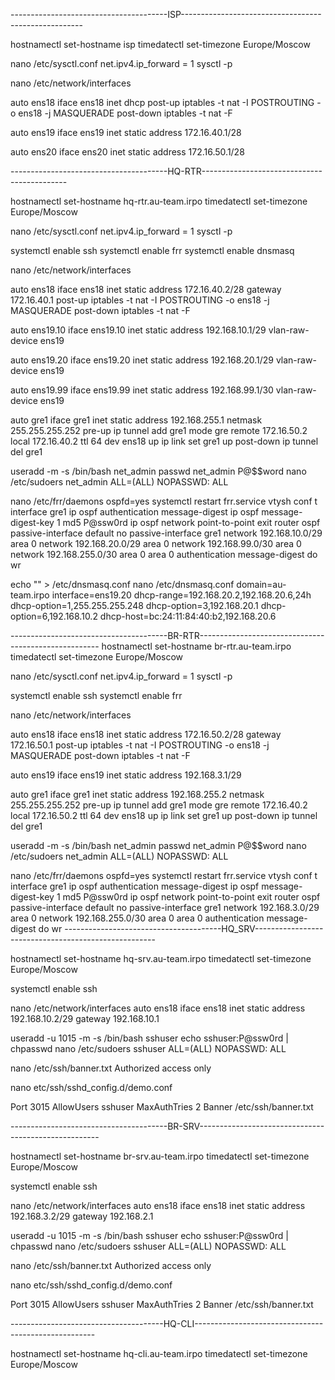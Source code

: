 ---------------------------------------ISP-----------------------------------------------------

hostnamectl set-hostname isp
timedatectl set-timezone Europe/Moscow

nano /etc/sysctl.conf
net.ipv4.ip_forward = 1
sysctl -p


nano /etc/network/interfaces

auto ens18
iface ens18 inet dhcp
    post-up iptables -t nat -I POSTROUTING -o ens18 -j MASQUERADE
    post-down iptables -t nat -F

auto ens19
iface ens19 inet static
    address 172.16.40.1/28

auto ens20
iface ens20 inet static
    address 172.16.50.1/28

---------------------------------------HQ-RTR--------------------------------------------

hostnamectl set-hostname hq-rtr.au-team.irpo
timedatectl set-timezone Europe/Moscow

nano /etc/sysctl.conf
net.ipv4.ip_forward = 1
sysctl -p 

systemctl enable ssh
systemctl enable frr
systemctl enable dnsmasq


nano /etc/network/interfaces

auto ens18
iface ens18 inet static
        address 172.16.40.2/28
        gateway 172.16.40.1
        post-up iptables -t nat -I POSTROUTING -o ens18 -j MASQUERADE
        post-down iptables -t nat -F

auto ens19.10
iface ens19.10 inet static
        address 192.168.10.1/29
        vlan-raw-device ens19

auto ens19.20
iface ens19.20 inet static
        address 192.168.20.1/29
        vlan-raw-device ens19

auto ens19.99
iface ens19.99 inet static
        address 192.168.99.1/30
        vlan-raw-device ens19

auto gre1
iface gre1 inet static
    address 192.168.255.1
    netmask 255.255.255.252
    pre-up ip tunnel add gre1 mode gre remote 172.16.50.2 local 172.16.40.2 ttl 64 dev ens18
    up ip link set gre1 up
    post-down ip tunnel del gre1

useradd -m -s /bin/bash net_admin
passwd net_admin 
P@$$word
nano /etc/sudoers
net_admin ALL=(ALL) NOPASSWD: ALL

nano /etc/frr/daemons
ospfd=yes
systemctl restart frr.service
vtysh
conf t
interface gre1
ip ospf authentication message-digest
ip ospf message-digest-key 1 md5 P@ssw0rd
ip ospf network point-to-point
exit
router ospf
passive-interface default
no passive-interface gre1
network 192.168.10.0/29 area 0
network 192.168.20.0/29 area 0
network 192.168.99.0/30 area 0
network 192.168.255.0/30 area 0
area 0 authentication message-digest
do wr

echo "" > /etc/dnsmasq.conf
nano /etc/dnsmasq.conf
domain=au-team.irpo
interface=ens19.20
dhcp-range=192.168.20.2,192.168.20.6,24h
dhcp-option=1,255.255.255.248
dhcp-option=3,192.168.20.1
dhcp-option=6,192.168.10.2
dhcp-host=bc:24:11:84:40:b2,192.168.20.6


---------------------------------------BR-RTR-----------------------------------------------------
hostnamectl set-hostname br-rtr.au-team.irpo
timedatectl set-timezone Europe/Moscow

nano /etc/sysctl.conf
net.ipv4.ip_forward = 1
sysctl -p 

systemctl enable ssh
systemctl enable frr



nano /etc/network/interfaces

auto ens18
iface ens18 inet static
        address 172.16.50.2/28
        gateway 172.16.50.1
        post-up iptables -t nat -I POSTROUTING -o ens18 -j MASQUERADE
        post-down iptables -t nat -F

auto ens19 
iface ens19 inet static
        address 192.168.3.1/29

auto gre1
iface gre1 inet static
    address 192.168.255.2
    netmask 255.255.255.252
    pre-up ip tunnel add gre1 mode gre remote 172.16.40.2 local 172.16.50.2 ttl 64 dev ens18
    up ip link set gre1 up
    post-down ip tunnel del gre1

useradd -m -s /bin/bash net_admin
passwd net_admin 
P@$$word
nano /etc/sudoers
net_admin ALL=(ALL) NOPASSWD: ALL

nano /etc/frr/daemons
ospfd=yes
systemctl restart frr.service
vtysh
conf t
interface gre1
ip ospf authentication message-digest
ip ospf message-digest-key 1 md5 P@ssw0rd
ip ospf network point-to-point
exit
router ospf
passive-interface default
no passive-interface gre1
network 192.168.3.0/29 area 0
network 192.168.255.0/30 area 0
area 0 authentication message-digest
do wr
---------------------------------------HQ_SRV-----------------------------------------------------

hostnamectl set-hostname hq-srv.au-team.irpo
timedatectl set-timezone Europe/Moscow

systemctl enable ssh

nano /etc/network/interfaces
auto ens18
iface ens18 inet static
        address 192.168.10.2/29
        gateway 192.168.10.1


useradd -u 1015 -m -s /bin/bash sshuser
echo sshuser:P@ssw0rd | chpasswd
nano /etc/sudoers
sshuser ALL=(ALL) NOPASSWD: ALL


nano /etc/ssh/banner.txt
Authorized access only

nano etc/ssh/sshd_config.d/demo.conf

Port 3015
AllowUsers sshuser
MaxAuthTries 2
Banner /etc/ssh/banner.txt


---------------------------------------BR-SRV-----------------------------------------------------

hostnamectl set-hostname br-srv.au-team.irpo
timedatectl set-timezone Europe/Moscow

systemctl enable ssh

nano /etc/network/interfaces
auto ens18
iface ens18 inet static
        address 192.168.3.2/29
        gateway 192.168.2.1


useradd -u 1015 -m -s /bin/bash sshuser
echo sshuser:P@ssw0rd | chpasswd
nano /etc/sudoers
sshuser ALL=(ALL) NOPASSWD: ALL

nano /etc/ssh/banner.txt
Authorized access only

nano etc/ssh/sshd_config.d/demo.conf

Port 3015
AllowUsers sshuser
MaxAuthTries 2
Banner /etc/ssh/banner.txt

--------------------------------------HQ-CLI-----------------------------------------------------


hostnamectl set-hostname hq-cli.au-team.irpo
timedatectl set-timezone Europe/Moscow


